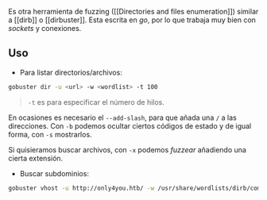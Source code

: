 Es otra herramienta de fuzzing ([[Directories and files enumeration]]) similar a [[dirb]] o [[dirbuster]]. Esta escrita en *go*, por lo que trabaja muy bien con *sockets* y conexiones.

## Uso

- Para listar directorios/archivos:

```bash
gobuster dir -u <url> -w <wordlist> -t 100
```
> `-t` es para especificar el número de hilos.

En ocasiones es necesario el `--add-slash`, para que añada una `/` a las direcciones. Con `-b` podemos ocultar ciertos códigos de estado y de igual forma, con `-s` mostrarlos.

Si quisieramos buscar archivos, con `-x` podemos *fuzzear* añadiendo una cierta extensión.

- Buscar subdominios:

```bash
gobuster vhost -u http://only4you.htb/ -w /usr/share/wordlists/dirb/common.txt -t 10 --append-domain
```